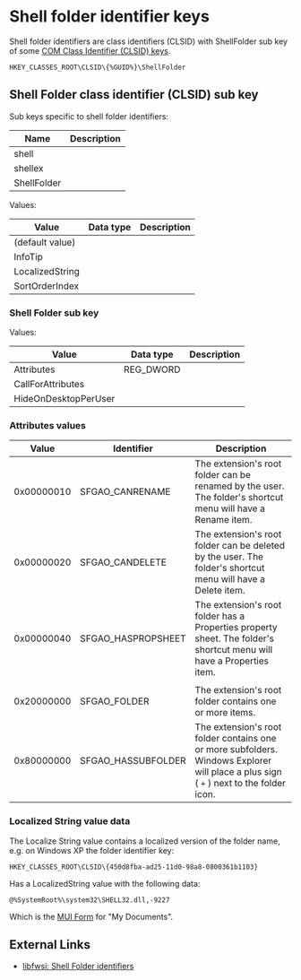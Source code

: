 # Shell folder identifier keys

Shell folder identifiers are class identifiers (CLSID) with ShellFolder sub
key of some [COM Class Identifier (CLSID) keys](https://github.com/libyal/winreg-kb/blob/main/documentation/Component%20Object%20Model%20keys.asciidoc).

```
HKEY_CLASSES_ROOT\CLSID\{%GUID%}\ShellFolder
```

## Shell Folder class identifier (CLSID) sub key

Sub keys specific to shell folder identifiers:

Name | Description
--- | ---
shell |
shellex |
ShellFolder |

Values:

Value | Data type | Description
--- | --- | ---
(default value) | |
InfoTip | |
LocalizedString | |
SortOrderIndex | |

### Shell Folder sub key

Values:

Value | Data type | Description
--- | --- | ---
Attributes | REG_DWORD |
CallForAttributes | |
HideOnDesktopPerUser | |

### Attributes values

Value | Identifier | Description
--- | --- | ---
0x00000010 | SFGAO_CANRENAME | The extension's root folder can be renamed by the user. The folder's shortcut menu will have a Rename item.
0x00000020 | SFGAO_CANDELETE | The extension's root folder can be deleted by the user. The folder's shortcut menu will have a Delete item.
0x00000040 | SFGAO_HASPROPSHEET | The extension's root folder has a Properties property sheet. The folder's shortcut menu will have a Properties item.
| |
0x20000000 | SFGAO_FOLDER | The extension's root folder contains one or more items.
0x80000000 | SFGAO_HASSUBFOLDER | The extension's root folder contains one or more subfolders. Windows Explorer will place a plus sign ( `+` ) next to the folder icon.

### Localized String value data

The Localize String value contains a localized version of the folder name, e.g.
on Windows XP the folder identifier key:

```
HKEY_CLASSES_ROOT\CLSID\{450d8fba-ad25-11d0-98a8-0800361b1103}
```

Has a LocalizedString value with the following data:

```
@%SystemRoot%\system32\SHELL32.dll,-9227
```

Which is the [MUI Form](https://winreg-kb.readthedocs.io/en/latest/sources/windows-registry/MUI-form.html)
for "My Documents".

## External Links

* [libfwsi: Shell Folder identifiers](https://github.com/libyal/libfwsi/wiki/Shell-Folder-identifiers)

